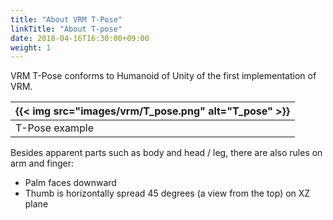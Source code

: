```yaml
---
title: "About VRM T-Pose"
linkTitle: "About T-pose"
date: 2018-04-16T16:30:00+09:00
weight: 1
---
```


VRM T-Pose conforms to Humanoid of Unity of the first implementation of VRM.

|{{< img src="images/vrm/T_pose.png" alt="T_pose" >}}|
|-----|
|T-Pose example|

Besides apparent parts such as body and head / leg, there are also rules on arm and finger:

* Palm faces downward
* Thumb is horizontally spread 45 degrees (a view from the top) on XZ plane

[^tpose]: [Mecanim Humanoids](https://blogs.unity3d.com/2014/05/26/mecanim-humanoids/)
